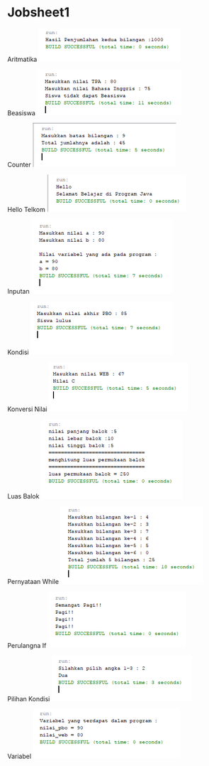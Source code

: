 # Jobsheet1
Aritmatika
![alt text](https://github.com/RickyRahmadani10/Jobsheet1/blob/master/Aritmatika.PNG)

Beasiswa
![alt text](https://github.com/RickyRahmadani10/Jobsheet1/blob/master/Beasiswa.PNG)

Counter
![alt text](https://github.com/RickyRahmadani10/Jobsheet1/blob/master/Counter.PNG)

Hello Telkom
![alt text](https://github.com/RickyRahmadani10/Jobsheet1/blob/master/HelloTelkom.PNG)

Inputan
![alt text](https://github.com/RickyRahmadani10/Jobsheet1/blob/master/Inputan.PNG)

Kondisi
![alt text](https://github.com/RickyRahmadani10/Jobsheet1/blob/master/Kondisi.PNG)

Konversi Nilai
![alt text](https://github.com/RickyRahmadani10/Jobsheet1/blob/master/KonversiNilai.PNG)

Luas Balok
![alt text](https://github.com/RickyRahmadani10/Jobsheet1/blob/master/LuasBalok.PNG)

Pernyataan While
![alt text](https://github.com/RickyRahmadani10/Jobsheet1/blob/master/PernyataanWhile.PNG)

Perulangna If
![alt text](https://github.com/RickyRahmadani10/Jobsheet1/blob/master/PerulanganIf.PNG)

Pilihan Kondisi
![alt text](https://github.com/RickyRahmadani10/Jobsheet1/blob/master/PilihanKondisi.PNG)

Variabel
![alt text](https://github.com/RickyRahmadani10/Jobsheet1/blob/master/Variabel.PNG)
